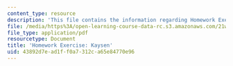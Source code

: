 ```yaml
---
content_type: resource
description: 'This file contains the information regarding Homework Exercise: Kaysen.'
file: /media/https%3A/open-learning-course-data-rc.s3.amazonaws.com/21w-022-03-writing-and-experience-reading-and-writing-autobiography-spring-2014/43892d7ead1ff0a7312ca65e84770e96_MIT21W_022_03S14_0417.pdf
file_type: application/pdf
resourcetype: Document
title: 'Homework Exercise: Kaysen'
uid: 43892d7e-ad1f-f0a7-312c-a65e84770e96
---
```

